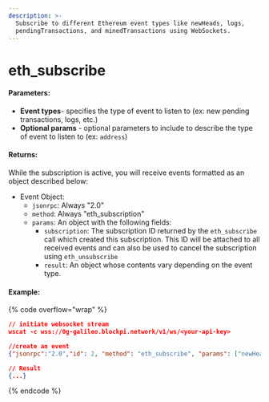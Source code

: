 ```yaml
---
description: >-
  Subscribe to different Ethereum event types like newHeads, logs,
  pendingTransactions, and minedTransactions using WebSockets.
---
```


# eth\_subscribe

#### **Parameters:**

* **Event types**- specifies the type of event to listen to (ex: new pending transactions, logs, etc.)
* **Optional params** - optional parameters to include to describe the type of event to listen to (ex: `address`)

#### **Returns:**

While the subscription is active, you will receive events formatted as an object described below:

* Event Object:
  * `jsonrpc`: Always "2.0"
  * `method`: Always "eth\_subscription"
  * `params`: An object with the following fields:
    * `subscription`: The subscription ID returned by the `eth_subscribe` call which created this subscription. This ID will be attached to all received events and can also be used to cancel the subscription using `eth_unsubscribe`
    * `result`: An object whose contents vary depending on the event type.

#### Example:

{% code overflow="wrap" %}
```json
// initiate websocket stream 
wscat -c wss://0g-galileo.blockpi.network/v1/ws/<your-api-key>

//create an event
{"jsonrpc":"2.0","id": 2, "method": "eth_subscribe", "params": ["newHeads"]}

// Result
{...}
```
{% endcode %}

